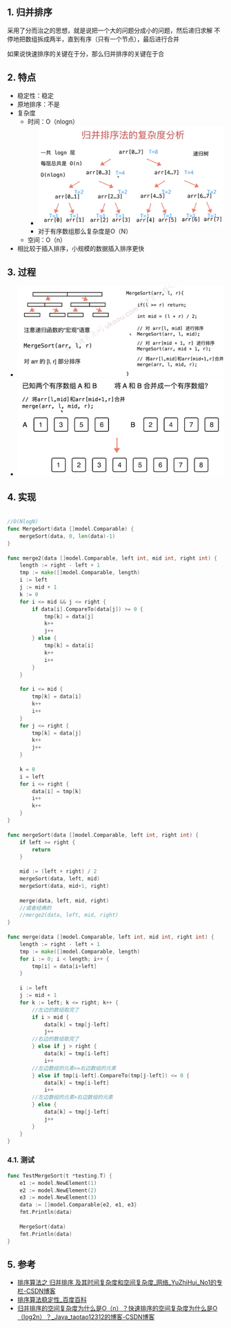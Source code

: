## 1. 归并排序
采用了分而治之的思想，就是说把一个大的问题分成小的问题，然后递归求解
不停地把数组拆成两半，直到有序（只有一个节点），最后进行合并

如果说快速排序的关键在于分，那么归并排序的关键在于合

## 2. 特点
- 稳定性：稳定
- 原地排序：不是
- 复杂度
    - 时间：O（nlogn）
        - ![](https://raw.githubusercontent.com/TDoct/images/master/1611067956_20210119225205545_12401.png)
        - 对于有序数组那么复杂度是O（N）
    - 空间：O（n）
- 相比较于插入排序，小规模的数据插入排序更快
## 3. 过程
- ![](https://raw.githubusercontent.com/TDoct/images/master/1610980361_20210118223233945_21135.png)
- ![](https://raw.githubusercontent.com/TDoct/images/master/1610980657_20210118223732371_14123.png)
## 4. 实现

```go

//O(NlogN)
func MergeSort(data []model.Comparable) {
	mergeSort(data, 0, len(data)-1)
}

func merge2(data []model.Comparable, left int, mid int, right int) {
	length := right - left + 1
	tmp := make([]model.Comparable, length)
	i := left
	j := mid + 1
	k := 0
	for i <= mid && j <= right {
		if data[i].CompareTo(data[j]) >= 0 {
			tmp[k] = data[j]
			k++
			j++
		} else {
			tmp[k] = data[i]
			k++
			i++
		}
	}

	for i <= mid {
		tmp[k] = data[i]
		k++
		i++
	}
	for j <= right {
		tmp[k] = data[j]
		k++
		j++
	}

	k = 0
	i = left
	for i <= right {
		data[i] = tmp[k]
		i++
		k++
	}
}

func mergeSort(data []model.Comparable, left int, right int) {
	if left >= right {
		return
	}

	mid := (left + right) / 2
	mergeSort(data, left, mid)
	mergeSort(data, mid+1, right)

	merge(data, left, mid, right)
    //或者经典的
    //merge2(data, left, mid, right)
}

func merge(data []model.Comparable, left int, mid int, right int) {
	length := right - left + 1
	tmp := make([]model.Comparable, length)
	for i := 0; i < length; i++ {
		tmp[i] = data[i+left]
	}

	i := left
	j := mid + 1
	for k := left; k <= right; k++ {
		//左边的数组取完了
		if i > mid {
			data[k] = tmp[j-left]
			j++
		//右边的数组取完了
		} else if j > right {
			data[k] = tmp[i-left]
			i++
		//左边数组的元素<=右边数组的元素
		} else if tmp[i-left].CompareTo(tmp[j-left]) <= 0 {
			data[k] = tmp[i-left]
			i++
		//左边数组的元素>右边数组的元素
		} else {
			data[k] = tmp[j-left]
			j++
		}
	}
}
```
### 4.1. 测试

```go
func TestMergeSort(t *testing.T) {
	e1 := model.NewElement(1)
	e2 := model.NewElement(2)
	e3 := model.NewElement(3)
	data := []model.Comparable{e2, e1, e3}
	fmt.Println(data)

	MergeSort(data)
	fmt.Println(data)
}

```

## 5. 参考
- [排序算法之 归并排序 及其时间复杂度和空间复杂度\_网络\_YuZhiHui\_No1的专栏\-CSDN博客](https://blog.csdn.net/YuZhiHui_No1/article/details/44223225)
- [排序算法稳定性\_百度百科](https://baike.baidu.com/item/%E6%8E%92%E5%BA%8F%E7%AE%97%E6%B3%95%E7%A8%B3%E5%AE%9A%E6%80%A7/9763250?fr=aladdin)
- [归并排序的空间复杂度为什么是O（n）？快速排序的空间复杂度为什么是O（log2n）？\_Java\_taotao12312的博客\-CSDN博客](https://blog.csdn.net/taotao12312/article/details/69664351)